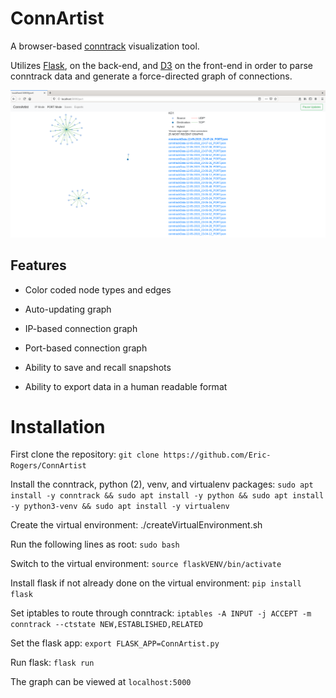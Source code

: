 ConnArtist
============
A browser-based [conntrack](http://conntrack-tools.netfilter.org/) visualization tool. 

Utilizes [Flask](https://www.palletsprojects.com/p/flask/), on the back-end, and [D3](https://d3js.org/) on the front-end in order to parse conntrack data and generate a force-directed graph of connections.

![ConnArtist](https://raw.githubusercontent.com/Eric-Rogers/ConnArtist/master/images/ConnArtist.png)

Features
-------

* Color coded node types and edges

* Auto-updating graph

* IP-based connection graph

* Port-based connection graph

* Ability to save and recall snapshots

* Ability to export data in a human readable format


Installation
============
First clone the repository:
``git clone https://github.com/Eric-Rogers/ConnArtist``

Install the conntrack, python (2), venv, and virtualenv packages:
``sudo apt install -y conntrack && sudo apt install -y python && sudo apt install -y python3-venv && sudo apt install -y virtualenv``

Create the virtual environment:
./createVirtualEnvironment.sh

Run the following lines as root:
``sudo bash``

Switch to the virtual environment:
``source flaskVENV/bin/activate``

Install flask if not already done on the virtual environment:
``pip install flask``

Set iptables to route through conntrack:
``iptables -A INPUT -j ACCEPT -m conntrack --ctstate NEW,ESTABLISHED,RELATED``

Set the flask app:
``export FLASK_APP=ConnArtist.py``

Run flask:
``flask run``

The graph can be viewed at ``localhost:5000``

